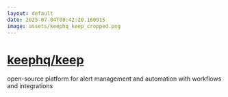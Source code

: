```yaml
---
layout: default
date: 2025-07-04T00:42:20.160915
image: assets/keephq_keep_cropped.png
---
```


# [keephq/keep](https://github.com/keephq/keep)

open-source platform for alert management and automation with workflows and integrations
